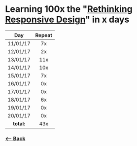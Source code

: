 # Learning 100x the "[Rethinking Responsive Design](https://una.im/rethinking-responsive/#💁)" in x days

| Day       | Repeat |
|:---------:|:---:|
| 11/01/17  | 7x |
| 12/01/17  | 2x |
| 13/01/17  | 11x |
| 14/01/17  | 10x |
| 15/01/17  | 7x |
| 16/01/17  | 0x |
| 17/01/17  | 0x |
| 18/01/17  | 6x |
| 19/01/17  | 0x |
| 20/01/17  | 0x |
| **total:** | 43x |

### [<-- Back](https://github.com/afonsopacifer/learn-english-every-single-day)

